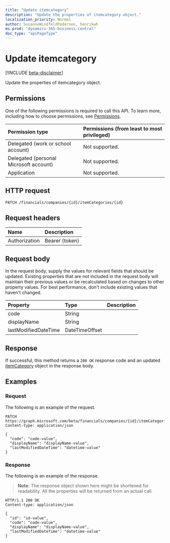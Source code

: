 ```yaml
---
title: "Update itemcategory"
description: "Update the properties of itemcategory object."
localization_priority: Normal
author: SusanneWindfeldPedersen, henrikwh
ms.prod: "dynamics-365-business-central"
doc_type: "apiPageType"
---
```


# Update itemcategory

[!INCLUDE [beta-disclaimer](../../includes/beta-disclaimer.md)]

Update the properties of itemcategory object.

## Permissions

One of the following permissions is required to call this API. To learn more, including how to choose permissions, see [Permissions](/graph/permissions-reference).

| Permission type                        | Permissions (from least to most privileged) |
|:---------------------------------------|:--------------------------------------------|
| Delegated (work or school account)     | Not supported. |
| Delegated (personal Microsoft account) | Not supported. |
| Application                            | Not supported. |

## HTTP request

<!-- { "blockType": "ignored" } -->

```http
PATCH /financials/companies/{id}/itemCategories/{id}
```

## Request headers

| Name       | Description|
|:-----------|:-----------|
| Authorization | Bearer {token} |

## Request body

In the request body, supply the values for relevant fields that should be updated. Existing properties that are not included in the request body will maintain their previous values or be recalculated based on changes to other property values. For best performance, don't include existing values that haven't changed.

| Property     | Type        | Description |
|:-------------|:------------|:------------|
|code|String||
|displayName|String||
|lastModifiedDateTime|DateTimeOffset||

## Response

If successful, this method returns a `200 OK` response code and an updated [itemCategory](../resources/dynamics-itemcategory.md) object in the response body.

## Examples

### Request

The following is an example of the request.
<!-- {
  "blockType": "request",
  "name": "update_itemcategory"
}-->

```http
PATCH https://graph.microsoft.com/beta/financials/companies/{id}/itemCategories/{id}
Content-type: application/json

{
  "code": "code-value",
  "displayName": "displayName-value",
  "lastModifiedDateTime": "datetime-value"
}
```

### Response

The following is an example of the response.

> **Note:** The response object shown here might be shortened for readability. All the properties will be returned from an actual call.

<!-- {
  "blockType": "response",
  "truncated": true,
  "@odata.type": "microsoft.graph.itemCategory"
} -->

```http
HTTP/1.1 200 OK
Content-type: application/json

{
  "id": "id-value",
  "code": "code-value",
  "displayName": "displayName-value",
  "lastModifiedDateTime": "datetime-value"
}
```

<!-- uuid: 16cd6b66-4b1a-43a1-adaf-3a886856ed98
2019-02-04 14:57:30 UTC -->
<!-- {
  "type": "#page.annotation",
  "description": "Update itemcategory",
  "keywords": "",
  "section": "documentation",
  "tocPath": ""
}-->